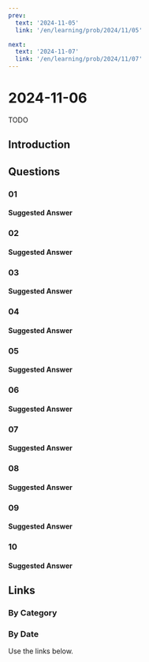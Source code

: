 ```yaml
---
prev:
  text: '2024-11-05'
  link: '/en/learning/prob/2024/11/05'

next:
  text: '2024-11-07'
  link: '/en/learning/prob/2024/11/07'
---
```


# 2024-11-06

TODO

<Badge type="danger" text="Bid"/>

## Introduction

## Questions

### 01

#### Suggested Answer

### 02

#### Suggested Answer

### 03

#### Suggested Answer

### 04

#### Suggested Answer

### 05

#### Suggested Answer

### 06

#### Suggested Answer

### 07

#### Suggested Answer

### 08

#### Suggested Answer

### 09

#### Suggested Answer

### 10

#### Suggested Answer

## Links

[<Badge type="tip" text="Go to Practice"/>](/en/practice/prob/2024/11/06)

### By Category

[<Badge type="tip" text="<--"/>](/en/learning/prob/2024/11/03)
[<Badge type="tip" text="Calendar"/>](/en/learning/calendar/2024/11)
[<Badge type="info" text="-->"/>](/en/learning/prob/2024/11/06#links)

### By Date

Use the links below.